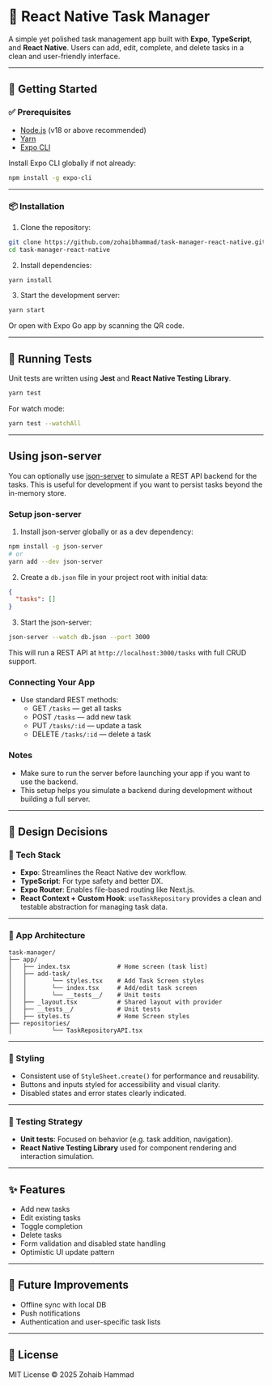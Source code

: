 # 📱 React Native Task Manager

A simple yet polished task management app built with **Expo**, **TypeScript**, and **React Native**. Users can add, edit, complete, and delete tasks in a clean and user-friendly interface.

---

## 🚀 Getting Started

### ✅ Prerequisites

- [Node.js](https://nodejs.org/) (v18 or above recommended)
- [Yarn](https://classic.yarnpkg.com/en/docs/install/)
- [Expo CLI](https://docs.expo.dev/get-started/installation/)

Install Expo CLI globally if not already:

```bash
npm install -g expo-cli
```

---

### 📦 Installation

1. Clone the repository:

```bash
git clone https://github.com/zohaibhammad/task-manager-react-native.git
cd task-manager-react-native
```

2. Install dependencies:

```bash
yarn install
```

3. Start the development server:

```bash
yarn start
```

Or open with Expo Go app by scanning the QR code.

---



## 🧪 Running Tests

Unit tests are written using **Jest** and **React Native Testing Library**.

```bash
yarn test
```

For watch mode:

```bash
yarn test --watchAll
```

---

## Using json-server

You can optionally use [json-server](https://github.com/typicode/json-server) to simulate a REST API backend for the tasks. This is useful for development if you want to persist tasks beyond the in-memory store.

### Setup json-server

1. Install json-server globally or as a dev dependency:

```bash
npm install -g json-server
# or
yarn add --dev json-server
```

2. Create a `db.json` file in your project root with initial data:

```json
{
  "tasks": []
}
```

3. Start the json-server:

```bash
json-server --watch db.json --port 3000
```

This will run a REST API at `http://localhost:3000/tasks` with full CRUD support.

### Connecting Your App

- Use standard REST methods:
   - GET `/tasks` — get all tasks
   - POST `/tasks` — add new task
   - PUT `/tasks/:id` — update a task
   - DELETE `/tasks/:id` — delete a task

### Notes

- Make sure to run the server before launching your app if you want to use the backend.
- This setup helps you simulate a backend during development without building a full server.

---

## 🧠 Design Decisions

### 🔹 Tech Stack

- **Expo**: Streamlines the React Native dev workflow.
- **TypeScript**: For type safety and better DX.
- **Expo Router**: Enables file-based routing like Next.js.
- **React Context + Custom Hook**: `useTaskRepository` provides a clean and testable abstraction for managing task data.

---

### 🔹 App Architecture

```
task-manager/
├── app/
│   ├── index.tsx             # Home screen (task list)
│   ├── add-task/
│   │       └── styles.tsx    # Add Task Screen styles
│   │       └── index.tsx     # Add/edit task screen
│   │       └── __tests__/    # Unit tests
│   ├── _layout.tsx           # Shared layout with provider
│   ├── __tests__/            # Unit tests
│   ├── styles.ts             # Home Screen styles
├── repositories/
│           └── TaskRepositoryAPI.tsx
```

---

### 🔹 Styling

- Consistent use of `StyleSheet.create()` for performance and reusability.
- Buttons and inputs styled for accessibility and visual clarity.
- Disabled states and error states clearly indicated.

---

### 🔹 Testing Strategy

- **Unit tests**: Focused on behavior (e.g. task addition, navigation).
- **React Native Testing Library** used for component rendering and interaction simulation.

---

## ✨ Features

- Add new tasks
- Edit existing tasks
- Toggle completion
- Delete tasks
- Form validation and disabled state handling
- Optimistic UI update pattern

---

## 📂 Future Improvements

- Offline sync with local DB
- Push notifications
- Authentication and user-specific task lists

---

## 📄 License

MIT License © 2025 Zohaib Hammad
